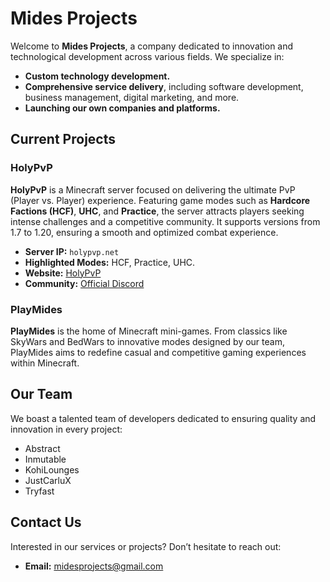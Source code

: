# Mides Projects

Welcome to **Mides Projects**, a company dedicated to innovation and technological development across various fields. We specialize in:

- **Custom technology development.**
- **Comprehensive service delivery**, including software development, business management, digital marketing, and more.
- **Launching our own companies and platforms.**

## Current Projects

### HolyPvP
**HolyPvP** is a Minecraft server focused on delivering the ultimate PvP (Player vs. Player) experience. Featuring game modes such as **Hardcore Factions (HCF)**, **UHC**, and **Practice**, the server attracts players seeking intense challenges and a competitive community. It supports versions from 1.7 to 1.20, ensuring a smooth and optimized combat experience.

- **Server IP:** `holypvp.net`
- **Highlighted Modes:** HCF, Practice, UHC.
- **Website:** [HolyPvP](https://holypvp.net)
- **Community:** [Official Discord](https://discord.com/invite/holypvp)

### PlayMides
**PlayMides** is the home of Minecraft mini-games. From classics like SkyWars and BedWars to innovative modes designed by our team, PlayMides aims to redefine casual and competitive gaming experiences within Minecraft.

## Our Team
We boast a talented team of developers dedicated to ensuring quality and innovation in every project:
- Abstract
- Inmutable
- KohiLounges
- JustCarluX
- Tryfast

## Contact Us
Interested in our services or projects? Don’t hesitate to reach out:
- **Email:** midesprojects@gmail.com
